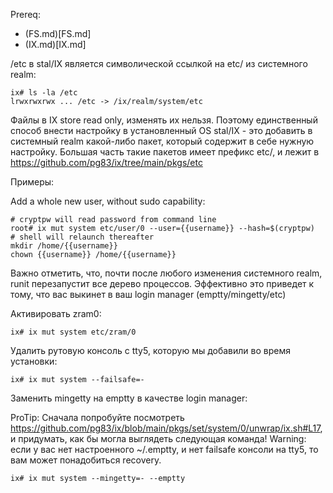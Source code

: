Prereq:
 * (FS.md)[FS.md]
 * (IX.md)[IX.md]

/etc в stal/IX является символической ссылкой на etc/ из системного realm:

```
ix# ls -la /etc
lrwxrwxrwx ... /etc -> /ix/realm/system/etc
```

Файлы в IX store read only, изменять их нельзя. Поэтому единственный способ внести настройку в установленный OS stal/IX - это добавить в системный realm какой-либо пакет, который содержит в себе нужную настройку. Большая часть такие пакетов имеет префикс etc/, и лежит в https://github.com/pg83/ix/tree/main/pkgs/etc

Примеры:

Add a whole new user, without sudo capability:

```
# cryptpw will read password from command line
root# ix mut system etc/user/0 --user={{username}} --hash=$(cryptpw)
# shell will relaunch thereafter
mkdir /home/{{username}}
chown {{username}} /home/{{username}}
```

Важно отметить, что, почти после любого изменения системного realm, runit перезапустит все дерево процессов. Эффективно это приведет к тому, что вас выкинет в ваш login manager (emptty/mingetty/etc)

Активировать zram0:

```
ix# ix mut system etc/zram/0
```

Удалить рутовую консоль с tty5, которую мы добавили во время установки:

```
ix# ix mut system --failsafe=-
```

Заменить mingetty на emptty в качестве login manager:

ProTip: Сначала попробуйте посмотреть https://github.com/pg83/ix/blob/main/pkgs/set/system/0/unwrap/ix.sh#L17, и придумать, как бы могла выглядеть следующая команда!
Warning: если у вас нет настроенного ~/.emptty, и нет failsafe консоли на tty5, то вам может понадобиться recovery.

```
ix# ix mut system --mingetty=- --emptty
```
